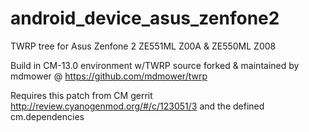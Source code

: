 # android_device_asus_zenfone2

TWRP tree for Asus Zenfone 2 ZE551ML Z00A & ZE550ML Z008

Build in CM-13.0 environment w/TWRP source forked & maintained
by mdmower @ https://github.com/mdmower/twrp
 
Requires this patch from CM gerrit http://review.cyanogenmod.org/#/c/123051/3
and the defined cm.dependencies
